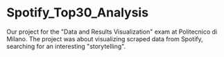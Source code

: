# Spotify_Top30_Analysis
Our project for the "Data and Results Visualization" exam at Politecnico di Milano. The project was about visualizing scraped data from Spotify, searching for an interesting "storytelling".
